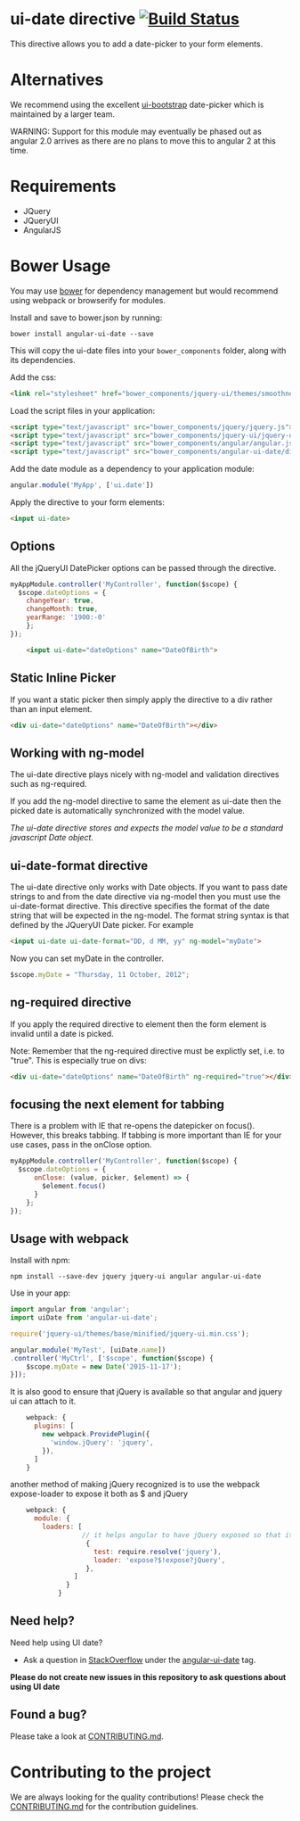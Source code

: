 # ui-date directive [![Build Status](https://travis-ci.org/angular-ui/ui-date.svg)](https://travis-ci.org/angular-ui/ui-date)

This directive allows you to add a date-picker to your form elements.

# Alternatives

We recommend using the excellent [ui-bootstrap](https://angular-ui.github.io/bootstrap/) date-picker which is maintained by a larger team.  

WARNING: Support for this module may eventually be phased out as angular 2.0 arrives as there are no plans to move this to angular 2 at this time.

# Requirements

- JQuery
- JQueryUI
- AngularJS

# Bower Usage

You may use [bower](http://bower.io/) for dependency management but would recommend using webpack or browserify for modules.

Install and save to bower.json by running:

    bower install angular-ui-date --save

This will copy the ui-date files into your `bower_components` folder, along with its dependencies.

Add the css:

```html
<link rel="stylesheet" href="bower_components/jquery-ui/themes/smoothness/jquery-ui.css"/>
```

Load the script files in your application:

```html
<script type="text/javascript" src="bower_components/jquery/jquery.js"></script>
<script type="text/javascript" src="bower_components/jquery-ui/jquery-ui.js"></script>
<script type="text/javascript" src="bower_components/angular/angular.js"></script>
<script type="text/javascript" src="bower_components/angular-ui-date/dist/date.js"></script>
```

Add the date module as a dependency to your application module:

```js
angular.module('MyApp', ['ui.date'])
```

Apply the directive to your form elements:

```html
<input ui-date>
```

## Options

All the jQueryUI DatePicker options can be passed through the directive.

```js
myAppModule.controller('MyController', function($scope) {
  $scope.dateOptions = {
    changeYear: true,
    changeMonth: true,
    yearRange: '1900:-0'
    };
});
```

```html
    <input ui-date="dateOptions" name="DateOfBirth">
```

## Static Inline Picker

If you want a static picker then simply apply the directive to a div rather than an input element.

```html
<div ui-date="dateOptions" name="DateOfBirth"></div>
```

## Working with ng-model

The ui-date directive plays nicely with ng-model and validation directives such as ng-required.

If you add the ng-model directive to same the element as ui-date then the picked date is automatically synchronized with the model value.

_The ui-date directive stores and expects the model value to be a standard javascript Date object._

## ui-date-format directive

The ui-date directive only works with Date objects.
If you want to pass date strings to and from the date directive via ng-model then you must use the ui-date-format directive.
This directive specifies the format of the date string that will be expected in the ng-model.
The format string syntax is that defined by the JQueryUI Date picker. For example

```html
<input ui-date ui-date-format="DD, d MM, yy" ng-model="myDate">
```

Now you can set myDate in the controller.

```js
$scope.myDate = "Thursday, 11 October, 2012";
```

## ng-required directive

If you apply the required directive to element then the form element is invalid until a date is picked.

Note: Remember that the ng-required directive must be explictly set, i.e. to "true".  This is especially true on divs:

```html
<div ui-date="dateOptions" name="DateOfBirth" ng-required="true"></div>
```

## focusing the next element for tabbing

There is a problem with IE that re-opens the datepicker on focus().  However, this breaks tabbing.  If tabbing is more
important than IE for your use cases, pass in the onClose option.

```javascript
myAppModule.controller('MyController', function($scope) {
  $scope.dateOptions = {
      onClose: (value, picker, $element) => {
        $element.focus()
      }
    };
});
```

## Usage with webpack

Install with npm:

    npm install --save-dev jquery jquery-ui angular angular-ui-date

Use in your app:

```javascript
import angular from 'angular';
import uiDate from 'angular-ui-date';

require('jquery-ui/themes/base/minified/jquery-ui.min.css');

angular.module('MyTest', [uiDate.name])
.controller('MyCtrl', ['$scope', function($scope) {
    $scope.myDate = new Date('2015-11-17');
}]);
```

It is also good to ensure that jQuery is available so that angular and jquery ui can attach to it.

```javascript
    webpack: {
      plugins: [
        new webpack.ProvidePlugin({
          'window.jQuery': 'jquery',
        }),
      ]
    }
```

another method of making jQuery recognized is to use the webpack expose-loader to expose it both as $ and jQuery

```javascript
    webpack: {
      module: {
        loaders: [
                  // it helps angular to have jQuery exposed so that it uses $ instead of jqLite      
                   {
                     test: require.resolve('jquery'),
                     loader: 'expose?$!expose?jQuery',
                   },
                ]
              }
            }
```
## Need help?
Need help using UI date?

* Ask a question in [StackOverflow](http://stackoverflow.com/) under the [angular-ui-date](http://stackoverflow.com/questions/tagged/angular-ui-date) tag.

**Please do not create new issues in this repository to ask questions about using UI date**

## Found a bug?
Please take a look at [CONTRIBUTING.md](CONTRIBUTING.md#you-think-youve-found-a-bug).

# Contributing to the project

We are always looking for the quality contributions! Please check the [CONTRIBUTING.md](CONTRIBUTING.md) for the contribution guidelines.
